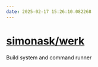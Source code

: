```yaml
---
date: 2025-02-17 15:26:10.082268
---
```


# [simonask/werk](https://github.com/simonask/werk)

Build system and command runner